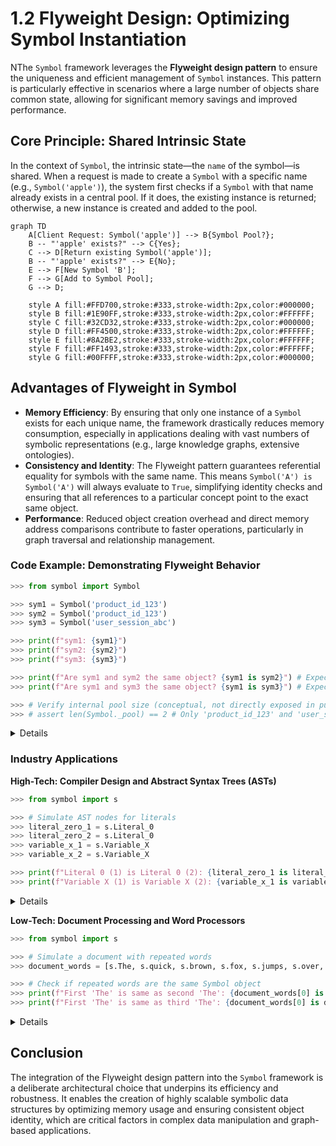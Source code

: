 # 1.2 Flyweight Design: Optimizing Symbol Instantiation

NThe `Symbol` framework leverages the **Flyweight design pattern** to ensure the uniqueness and efficient management of `Symbol` instances. This pattern is particularly effective in scenarios where a large number of objects share common state, allowing for significant memory savings and improved performance.

## Core Principle: Shared Intrinsic State

In the context of `Symbol`, the intrinsic state—the `name` of the symbol—is shared. When a request is made to create a `Symbol` with a specific name (e.g., `Symbol('apple')`), the system first checks if a `Symbol` with that name already exists in a central pool. If it does, the existing instance is returned; otherwise, a new instance is created and added to the pool.

```mermaid
graph TD
    A[Client Request: Symbol('apple')] --> B{Symbol Pool?};
    B -- "'apple' exists?" --> C{Yes};
    C --> D[Return existing Symbol('apple')];
    B -- "'apple' exists?" --> E{No};
    E --> F[New Symbol 'B'];
    F --> G[Add to Symbol Pool];
    G --> D;

    style A fill:#FFD700,stroke:#333,stroke-width:2px,color:#000000;
    style B fill:#1E90FF,stroke:#333,stroke-width:2px,color:#FFFFFF;
    style C fill:#32CD32,stroke:#333,stroke-width:2px,color:#000000;
    style D fill:#FF4500,stroke:#333,stroke-width:2px,color:#FFFFFF;
    style E fill:#8A2BE2,stroke:#333,stroke-width:2px,color:#FFFFFF;
    style F fill:#FF1493,stroke:#333,stroke-width:2px,color:#FFFFFF;
    style G fill:#00FFFF,stroke:#333,stroke-width:2px,color:#000000;
```
## Advantages of Flyweight in Symbol

-   **Memory Efficiency**: By ensuring that only one instance of a `Symbol` exists for each unique name, the framework drastically reduces memory consumption, especially in applications dealing with vast numbers of symbolic representations (e.g., large knowledge graphs, extensive ontologies).
-   **Consistency and Identity**: The Flyweight pattern guarantees referential equality for symbols with the same name. This means `Symbol('A') is Symbol('A')` will always evaluate to `True`, simplifying identity checks and ensuring that all references to a particular concept point to the exact same object.
-   **Performance**: Reduced object creation overhead and direct memory address comparisons contribute to faster operations, particularly in graph traversal and relationship management.

### Code Example: Demonstrating Flyweight Behavior

```python
>>> from symbol import Symbol

>>> sym1 = Symbol('product_id_123')
>>> sym2 = Symbol('product_id_123')
>>> sym3 = Symbol('user_session_abc')

>>> print(f"sym1: {sym1}")
>>> print(f"sym2: {sym2}")
>>> print(f"sym3: {sym3}")

>>> print(f"Are sym1 and sym2 the same object? {sym1 is sym2}") # Expected: True
>>> print(f"Are sym1 and sym3 the same object? {sym1 is sym3}") # Expected: False

>>> # Verify internal pool size (conceptual, not directly exposed in public API)
>>> # assert len(Symbol._pool) == 2 # Only 'product_id_123' and 'user_session_abc' should be in the pool
```
<details>

```text
sym1: <Symbol: product_id_123>
sym2: <Symbol: product_id_123>
sym3: <Symbol: user_session_abc>
Are sym1 and sym2 the same object? True
Are sym1 and sym3 the same object? False
```
</details>

### Industry Applications

**High-Tech: Compiler Design and Abstract Syntax Trees (ASTs)**
```python
>>> from symbol import s

>>> # Simulate AST nodes for literals
>>> literal_zero_1 = s.Literal_0
>>> literal_zero_2 = s.Literal_0
>>> variable_x_1 = s.Variable_X
>>> variable_x_2 = s.Variable_X

>>> print(f"Literal 0 (1) is Literal 0 (2): {literal_zero_1 is literal_zero_2}")
>>> print(f"Variable X (1) is Variable X (2): {variable_x_1 is variable_x_2}")
```
<details>

```text
Literal 0 (1) is Literal 0 (2): True
Variable X (1) is Variable X (2): True
```
</details>

**Low-Tech: Document Processing and Word Processors**
```python
>>> from symbol import s

>>> # Simulate a document with repeated words
>>> document_words = [s.The, s.quick, s.brown, s.fox, s.jumps, s.over, s.the, s.lazy, s.dog, s.The]

>>> # Check if repeated words are the same Symbol object
>>> print(f"First 'The' is same as second 'The': {document_words[0] is document_words[6]}")
>>> print(f"First 'The' is same as third 'The': {document_words[0] is document_words[9]}")
```
<details>

```text
First 'The' is same as second 'The': True
First 'The' is same as third 'The': True
```
</details>

## Conclusion

The integration of the Flyweight design pattern into the `Symbol` framework is a deliberate architectural choice that underpins its efficiency and robustness. It enables the creation of highly scalable symbolic data structures by optimizing memory usage and ensuring consistent object identity, which are critical factors in complex data manipulation and graph-based applications.